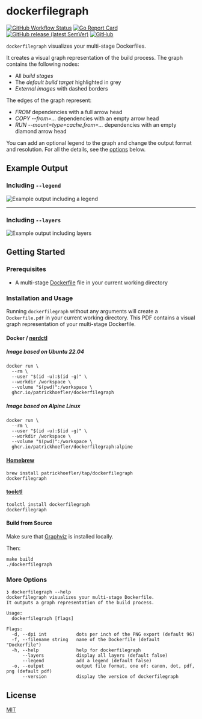# dockerfilegraph

[![GitHub Workflow Status](https://img.shields.io/github/workflow/status/patrickhoefler/dockerfilegraph/CI)](https://github.com/patrickhoefler/dockerfilegraph/actions?query=branch%3Amain)
[![Go Report Card](https://goreportcard.com/badge/github.com/patrickhoefler/dockerfilegraph)](https://goreportcard.com/report/github.com/patrickhoefler/dockerfilegraph)
[![GitHub release (latest SemVer)](https://img.shields.io/github/v/release/patrickhoefler/dockerfilegraph)](https://github.com/patrickhoefler/dockerfilegraph/releases/latest)
[![GitHub](https://img.shields.io/github/license/patrickhoefler/dockerfilegraph)](https://github.com/patrickhoefler/dockerfilegraph/blob/main/LICENSE)

`dockerfilegraph` visualizes your multi-stage Dockerfiles.

It creates a visual graph representation of the build process. The graph contains the following nodes:

- All _build stages_
- The _default build target_ highlighted in grey
- _External images_ with dashed borders

The edges of the graph represent:

- _FROM_ dependencies with a full arrow head
- _COPY --from=..._ dependencies with an empty arrow head
- _RUN --mount=type=cache,from=..._ dependencies with an empty diamond arrow head

You can add an optional legend to the graph and change the output format and resolution. For all the details, see the [options](#more-options) below.

## Example Output

### Including `--legend`

![Example output including a legend](https://user-images.githubusercontent.com/547220/169665156-09cb79a9-8441-48a7-b2af-4e010eec4b13.png)

---

### Including `--layers`

![Example output including layers](https://user-images.githubusercontent.com/547220/169665172-0a083ae4-6b9c-4900-ad91-aa9085e21b52.png)

## Getting Started

### Prerequisites

- A multi-stage [Dockerfile](https://docs.docker.com/engine/reference/builder/) file in your current working directory

### Installation and Usage

Running `dockerfilegraph` without any arguments will create a `Dockerfile.pdf` in your current working directory. This PDF contains a visual graph representation of your multi-stage Dockerfile.

#### Docker / [nerdctl](https://github.com/containerd/nerdctl)

##### Image based on Ubuntu 22.04

```shell
docker run \
  --rm \
  --user "$(id -u):$(id -g)" \
  --workdir /workspace \
  --volume "$(pwd)":/workspace \
  ghcr.io/patrickhoefler/dockerfilegraph
```

##### Image based on Alpine Linux

```shell
docker run \
  --rm \
  --user "$(id -u):$(id -g)" \
  --workdir /workspace \
  --volume "$(pwd)":/workspace \
  ghcr.io/patrickhoefler/dockerfilegraph:alpine
```

#### [Homebrew](https://brew.sh/)

```text
brew install patrickhoefler/tap/dockerfilegraph
dockerfilegraph
```

#### [toolctl](https://toolctl.io/)

```text
toolctl install dockerfilegraph
dockerfilegraph
```

#### Build from Source

Make sure that [Graphviz](https://graphviz.org/) is installed locally.

Then:

```text
make build
./dockerfilegraph
```

### More Options

```text
❯ dockerfilegraph --help
dockerfilegraph visualizes your multi-stage Dockerfile.
It outputs a graph representation of the build process.

Usage:
  dockerfilegraph [flags]

Flags:
  -d, --dpi int           dots per inch of the PNG export (default 96)
  -f, --filename string   name of the Dockerfile (default "Dockerfile")
  -h, --help              help for dockerfilegraph
      --layers            display all layers (default false)
      --legend            add a legend (default false)
  -o, --output            output file format, one of: canon, dot, pdf, png (default pdf)
      --version           display the version of dockerfilegraph
```

## License

[MIT](https://github.com/patrickhoefler/dockerfilegraph/blob/main/LICENSE)
